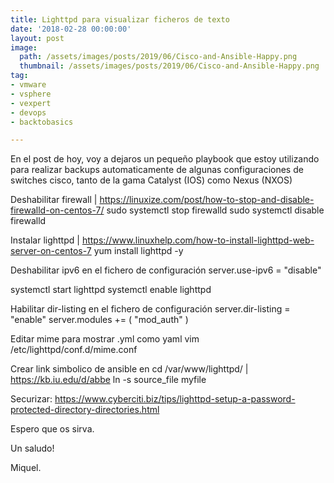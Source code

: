 ```yaml
---
title: Lighttpd para visualizar ficheros de texto
date: '2018-02-28 00:00:00'
layout: post
image: 
  path: /assets/images/posts/2019/06/Cisco-and-Ansible-Happy.png
  thumbnail: /assets/images/posts/2019/06/Cisco-and-Ansible-Happy.png
tag:
- vmware
- vsphere
- vexpert
- devops
- backtobasics

---
```


En el post de hoy, voy a dejaros un pequeño playbook que estoy utilizando para realizar backups automaticamente de algunas configuraciones de switches cisco, tanto de la gama Catalyst (IOS) como Nexus (NXOS)

Deshabilitar firewall | https://linuxize.com/post/how-to-stop-and-disable-firewalld-on-centos-7/
sudo systemctl stop firewalld
sudo systemctl disable firewalld

Instalar lighttpd | https://www.linuxhelp.com/how-to-install-lighttpd-web-server-on-centos-7
yum install lighttpd -y


Deshabilitar ipv6 en el fichero de configuración
server.use-ipv6 = "disable"

systemctl start lighttpd
systemctl enable lighttpd

Habilitar dir-listing en el fichero de configuración
server.dir-listing = "enable"
server.modules += ( "mod_auth" )

Editar mime para mostrar .yml como yaml
vim /etc/lighttpd/conf.d/mime.conf

Crear link simbolico de ansible en cd /var/www/lighttpd/ | https://kb.iu.edu/d/abbe
ln -s source_file myfile

Securizar: https://www.cyberciti.biz/tips/lighttpd-setup-a-password-protected-directory-directories.html



Espero que os sirva.

Un saludo!

Miquel.


